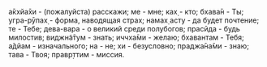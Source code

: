 а̄кхйа̄хи - (пожалуйста) расскажи; ме - мне; ках̣ - кто; бхава̄н - Ты; угра-рӯпах̣ - форма, наводящая страх; намах̣ асту - да будет почтение; те - Тебе; дева-вара - о великий среди полубогов; прасӣда - будь милостив; виджн̃а̄тум - знать; иччха̄ми - желаю; бхавантам - Тебя; а̄дйам - изначального; на - не; хи - безусловно; праджа̄на̄ми - знаю; тава - Твоя; правр̣ттим - миссия.